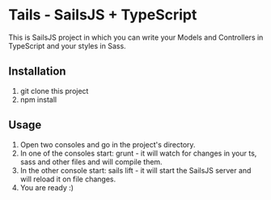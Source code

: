 # Tails - SailsJS + TypeScript

This is SailsJS project in which you can write your Models and Controllers in TypeScript and your styles in Sass.

## Installation

1. git clone this project
2. npm install

## Usage

1. Open two consoles and go in the project's directory.
2. In one of the consoles start: grunt - it will watch for changes in your ts, sass and other files and will compile them.
3. In the other console start: sails lift - it will start the SailsJS server and will reload it on file changes.
4. You are ready :)




